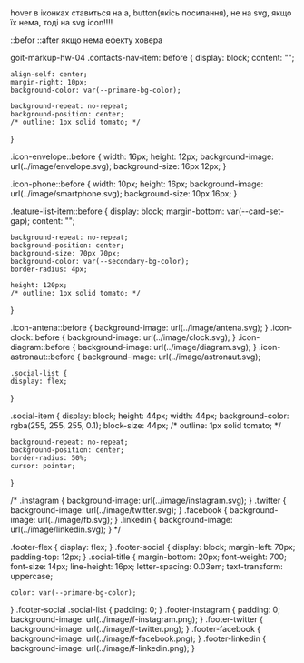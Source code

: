 # 
hover в іконках ставиться на а, button(якісь посилання), не на svg, якщо їх нема, тоді на svg  icon!!!!


::befor
::after
якщо нема ефекту ховера

goit-markup-hw-04
.contacts-nav-item::before {
	display: block;
	content: "";

	align-self: center;
	margin-right: 10px;
	background-color: var(--primare-bg-color);

	background-repeat: no-repeat;
	background-position: center;
	/* outline: 1px solid tomato; */
}

.icon-envelope::before {
	width: 16px;
	height: 12px;
	background-image: url(../image/envelope.svg);
	background-size: 16px 12px;
}

.icon-phone::before {
	width: 10px;
	height: 16px;
	background-image: url(../image/smartphone.svg);
	background-size: 10px 16px;
}


.feature-list-item::before {
	display: block;
	margin-bottom: var(--card-set-gap);
	content: "";

	background-repeat: no-repeat;
	background-position: center;
	background-size: 70px 70px;
	background-color: var(--secondary-bg-color);
	border-radius: 4px;

	height: 120px;
	/* outline: 1px solid tomato; */
}

.icon-antena::before {
	background-image: url(../image/antena.svg);
}
.icon-clock::before {
	background-image: url(../image/clock.svg);
}
.icon-diagram::before {
	background-image: url(../image/diagram.svg);
}
.icon-astronaut::before {
	background-image: url(../image/astronaut.svg);
	
	
	
	.social-list {
	display: flex;
}

.social-item {
	display: block;
	height: 44px;
	width: 44px;
	background-color: rgba(255, 255, 255, 0.1);
	block-size: 44px;
	/* outline: 1px solid tomato; */

	background-repeat: no-repeat;
	background-position: center;
	border-radius: 50%;
	cursor: pointer;
}

/* .instagram {
	background-image: url(../image/instagram.svg);
}
.twitter {
	background-image: url(../image/twitter.svg);
}
.facebook {
	background-image: url(../image/fb.svg);
}
.linkedin {
	background-image: url(../image/linkedin.svg);
} */

.footer-flex {
	display: flex;
}
.footer-social {
	display: block;
	margin-left: 70px;
	padding-top: 12px;
}
.social-title {
	margin-bottom: 20px;
	font-weight: 700;
	font-size: 14px;
	line-height: 16px;
	letter-spacing: 0.03em;
	text-transform: uppercase;

	color: var(--primare-bg-color);
}
.footer-social .social-list {
	padding: 0;
}
.footer-instagram {
	padding: 0;
	background-image: url(../image/f-instagram.png);
}
.footer-twitter {
	background-image: url(../image/f-twitter.png);
}
.footer-facebook {
	background-image: url(../image/f-facebook.png);
}
.footer-linkedin {
	background-image: url(../image/f-linkedin.png);
}

